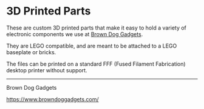 # 3D Printed Parts

These are custom 3D printed parts that make it easy to hold a variety of electronic components we use at [Brown Dog Gadgets](https://www.browndoggadgets.com/).

They are LEGO compatible, and are meant to be attached to a LEGO baseplate or bricks.

The files can be printed on a standard FFF (Fused Filament Fabrication) desktop printer without support.



---

Brown Dog Gadgets

https://www.browndoggadgets.com/
